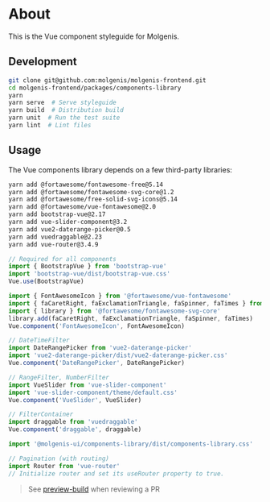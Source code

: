 # About

This is the Vue component styleguide for Molgenis.

## Development

```bash
git clone git@github.com:molgenis/molgenis-frontend.git
cd molgenis-frontend/packages/components-library
yarn
yarn serve  # Serve styleguide
yarn build  # Distribution build
yarn unit  # Run the test suite
yarn lint  # Lint files
```

## Usage

The Vue components library depends on a few third-party libraries:

```bash
yarn add @fortawesome/fontawesome-free@5.14
yarn add @fortawesome/fontawesome-svg-core@1.2
yarn add @fortawesome/free-solid-svg-icons@5.14
yarn add @fortawesome/vue-fontawesome@2.0
yarn add bootstrap-vue@2.17
yarn add vue-slider-component@3.2
yarn add vue2-daterange-picker@0.5
yarn add vuedraggable@2.23
yarn add vue-router@3.4.9
```

```javascript
// Required for all components
import { BootstrapVue } from 'bootstrap-vue'
import 'bootstrap-vue/dist/bootstrap-vue.css'
Vue.use(BootstrapVue)

import { FontAwesomeIcon } from '@fortawesome/vue-fontawesome'
import { faCaretRight, faExclamationTriangle, faSpinner, faTimes } from '@fortawesome/free-solid-svg-icons'
import { library } from '@fortawesome/fontawesome-svg-core'
library.add(faCaretRight, faExclamationTriangle, faSpinner, faTimes)
Vue.component('FontAwesomeIcon', FontAwesomeIcon)

// DateTimeFilter
import DateRangePicker from 'vue2-daterange-picker'
import 'vue2-daterange-picker/dist/vue2-daterange-picker.css'
Vue.component('DateRangePicker', DateRangePicker)

// RangeFilter, NumberFilter
import VueSlider from 'vue-slider-component'
import 'vue-slider-component/theme/default.css'
Vue.component('VueSlider', VueSlider)

// FilterContainer
import draggable from 'vuedraggable'
Vue.component('draggable', draggable)

import '@molgenis-ui/components-library/dist/components-library.css'

// Pagination (with routing)
import Router from 'vue-router'
// Initialize router and set its useRouter property to true.
```

> See [preview-build](https://preview-frontend-pr-[PR_NUMBER].dev.molgenis.org/styleguide) when reviewing a PR
